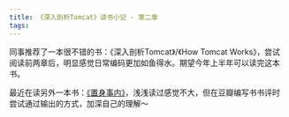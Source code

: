 ```yaml
---
title: 《深入剖析Tomcat》读书小记 - 第二章
tags:
---
```


同事推荐了一本很不错的书：《深入剖析Tomcat》/《How Tomcat Works》，尝试阅读前两章后，明显感觉日常编码更加如鱼得水。期望今年上半年可以读完这本书。

最近在读另外一本书：[《置身事内》](https://book.douban.com/subject/35546622/)，浅浅读过感觉不大，但在豆瓣编写书书评时
尝试通过输出的方式，加深自己的理解～
